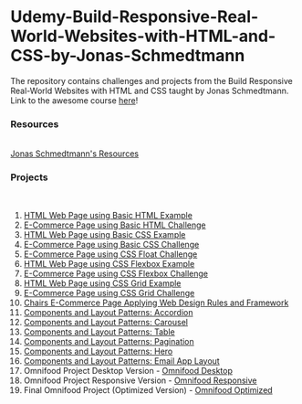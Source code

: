 # Udemy-Build-Responsive-Real-World-Websites-with-HTML-and-CSS-by-Jonas-Schmedtmann

The repository contains challenges and projects from the Build Responsive Real-World Websites with HTML and CSS taught by Jonas Schmedtmann.
Link to the awesome course <a href="https://www.udemy.com/course/design-and-develop-a-killer-website-with-html5-and-css3/" target="_blank">here</a>!

### Resources

<br>
<a href="https://codingheroes.io/resources/">Jonas Schmedtmann's Resources</a>

### Projects

<br>

<ol>
 <li> <a href="https://html-page-basic-html-sandy.netlify.app/" target="_blank">HTML Web Page using Basic HTML Example</a>
 <li> <a href="https://ecommerce-basic-css-sandy.netlify.app/" target="_blank">E-Commerce Page using Basic HTML Challenge</a>
 <li> <a href="https://html-page-basic-css-sandy.netlify.app/" target="_blank">HTML Web Page using Basic CSS Example</a>
 <li> <a href="https://ecommerce-basic-css-sandy.netlify.app/" target="_blank">E-Commerce Page using Basic CSS Challenge</a> 
 <li> <a href="https://ecommerce-css-float-sandy.netlify.app/" target="_blank">E-Commerce Page using CSS Float Challenge</a>
 <li> <a href="https://html-page-css-flexbox-sandy.netlify.app/" target="_blank">HTML Web Page using CSS Flexbox Example</a>
 <li> <a href="https://ecommerce-css-flexbox-sandy.netlify.app//" target="_blank"> E-Commerce Page using CSS Flexbox Challenge</a>
 <li> <a href="https://html-page-css-grid-sandy.netlify.app/" target="_blank">HTML Web Page using CSS Grid Example</a>
 <li> <a href="https://sclauguico.github.io/e-commerce-css-grid/" target="_blank">E-Commerce Page using CSS Grid Challenge</a>
 <li> <a href="https://chair-shop-design-frameworks-sandy.netlify.app/" target="_blank">Chairs E-Commerce Page Applying Web Design Rules and Framework</a>
 <li> <a href="https://accordion-component-sandy.netlify.app/" target="_blank">Components and Layout Patterns: Accordion </a>
 <li> <a href="https://carousel-component-sandy.netlify.app/" target="_blank">Components and Layout Patterns: Carousel</a>
 <li> <a href="https://table-component-sandy.netlify.app/" target="_blank">Components and Layout Patterns: Table</a>
 <li> <a href="https://sclauguico.github.io/pagination-component/" target="_blank">Components and Layout Patterns: Pagination</a>
 <li> <a href="https://pagination-component-sandy.netlify.app/" target="_blank">Components and Layout Patterns: Hero</a>
 <li> <a href="https://email-app-layout-sandy.netlify.app/" target="_blank">Components and Layout Patterns: Email App Layout</a>
 <li> Omnifood Project Desktop Version - <a href="https://sclauguico.github.io/omnifood-project-desktop/" target="_blank">Omnifood Desktop</a>
 <li> Omnifood Project Responsive Version - <a href="https://sclauguico.github.io/omnifood-project-responsive/" target="_blank">Omnifood Responsive</a>
  <li> Final Omnifood Project (Optimized Version) - <a href="https://omnifood-sandy.netlify.app/" target="_blank">Omnifood Optimized</a>
</ol>

